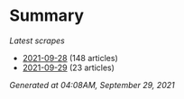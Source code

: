 # Summary
*Latest scrapes*
* [2021-09-28](https://github.com/nuuuwan/news_lk/blob/data/news_lk.2021-09-28.json) (148 articles)
* [2021-09-29](https://github.com/nuuuwan/news_lk/blob/data/news_lk.2021-09-29.json) (23 articles)

*Generated at 04:08AM, September 29, 2021*